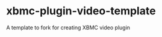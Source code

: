 xbmc-plugin-video-template
==========================

A template to fork for creating XBMC video plugin